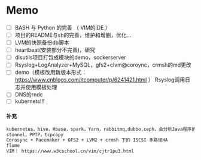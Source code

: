 
# Memo

- [ ] BASH 与 Python 的完善 （ VIM的IDE ）
- [ ] 项目的README与sh的完善，维护和增删，优化...
- [ ] LVM的快照备份db脚本
- [ ] heartbeat(安装部分不完善)，研究
- [ ] disutils项目打包成模块的demo，sockerserver
- [ ] Rsyslog+LogAnalyzer+MySQL，gfs2+clvm@coroync，crmsh的md更改
- [ ] demo（模板改用新版本形式：https://www.cnblogs.com/itcomputer/p/6241421.html ） Rsyslog调用日志并使用模板处理
- [ ] DNS的rndc
- [ ] kubernets!!!

#### 补充
```txt
kubernetes，hive，Hbase，spark，Yarn，rabbitmq,dubbo,ceph，会分析Java程序的僵死，死锁等问题
stunnel，PPTP，tcpcopy
Corosync + Pacemaker + GFS2 + LVM2 + crmsh 下的 ISCSI 多路径HA
flume
VIM： https://www.w3cschool.cn/vim/cjtr1pu3.html
```
